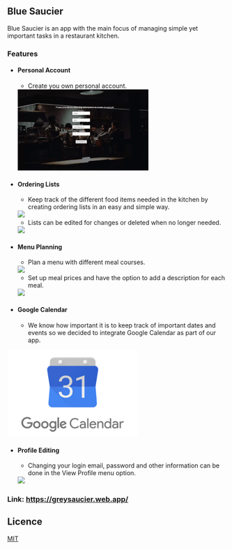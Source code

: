 ## Blue Saucier

Blue Saucier is an app with the main focus of managing simple yet important tasks in a restaurant kitchen.

### Features

* #### Personal Account

  * Create you own personal account.

  <img src="BlueS1.gif" width="300px">

* #### Ordering Lists
    * Keep track of the different food items needed in the kitchen by creating  ordering lists in an easy and simple way. 

    <img src="BlueS2.gif" width="300px">

    * Lists can be edited for changes or deleted when no longer needed.

    <img src="BlueS3.gif" width="300px">


* #### Menu Planning
  * Plan a menu with different meal courses. 
  
  <img src="BlueS4.gif" width="300px">

  * Set up meal prices and have the option to add a description for each meal.

  <img src="BlueS5.gif" width="300px">


* #### Google Calendar 
  * We know how important it is to keep track of important dates and events so we decided to integrate Google Calendar as part of our app.

<img src="googleCalendar.png" width="300px">


* #### Profile Editing
  * Changing your login email, password and other information can be done in the View Profile menu option.

  <img src="BlueS6.gif" width="300px">

### Link:  https://greysaucier.web.app/

## Licence

[MIT](https://choosealicense.com/licenses/mit/)